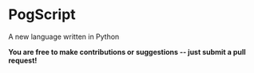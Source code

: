 # PogScript

A new language written in Python

**You are free to make contributions or suggestions -- just submit a pull request!**
